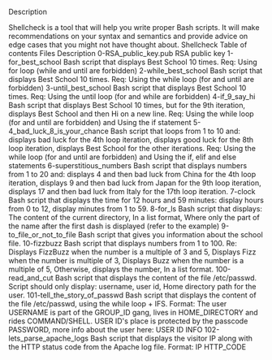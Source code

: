 Description

Shellcheck is a tool that will help you write proper Bash scripts. It will make recommendations on your syntax and semantics and provide advice on edge cases that you might not have thought about. Shellcheck
Table of contents
Files	Description
0-RSA_public_key.pub	RSA public key
1-for_best_school	Bash script that displays Best School 10 times. Req: Using for loop (while and until are forbidden)
2-while_best_school	Bash script that displays Best School 10 times. Req: Using the while loop (for and until are forbidden)
3-until_best_school	Bash script that displays Best School 10 times. Req: Using the until loop (for and while are forbidden)
4-if_9_say_hi	Bash script that displays Best School 10 times, but for the 9th iteration, displays Best School and then Hi on a new line. Req: Using the while loop (for and until are forbidden) and Using the if statement
5-4_bad_luck_8_is_your_chance	Bash script that loops from 1 to 10 and: displays bad luck for the 4th loop iteration, displays good luck for the 8th loop iteration, displays Best School for the other iterations. Req: Using the while loop (for and until are forbidden) and Using the if, elif and else statements
6-superstitious_numbers	Bash script that displays numbers from 1 to 20 and: displays 4 and then bad luck from China for the 4th loop iteration, displays 9 and then bad luck from Japan for the 9th loop iteration, displays 17 and then bad luck from Italy for the 17th loop iteration.
7-clock	Bash script that displays the time for 12 hours and 59 minutes: display hours from 0 to 12, display minutes from 1 to 59.
8-for_ls	Bash script that displays: The content of the current directory, In a list format, Where only the part of the name after the first dash is displayed (refer to the example)
9-to_file_or_not_to_file	Bash script that gives you information about the school file.
10-fizzbuzz	Bash script that displays numbers from 1 to 100. Re: Displays FizzBuzz when the number is a multiple of 3 and 5, Displays Fizz when the number is multiple of 3, Displays Buzz when the number is a multiple of 5, Otherwise, displays the number, In a list format.
100-read_and_cut	Bash script that displays the content of the file /etc/passwd. Script should only display: username, user id, Home directory path for the user.
101-tell_the_story_of_passwd	Bash script that displays the content of the file /etc/passwd, using the while loop + IFS. Format: The user USERNAME is part of the GROUP_ID gang, lives in HOME_DIRECTORY and rides COMMAND/SHELL. USER ID's place is protected by the passcode PASSWORD, more info about the user here: USER ID INFO
102-lets_parse_apache_logs	Bash script that displays the visitor IP along with the HTTP status code from the Apache log file. Format: IP HTTP_CODE
